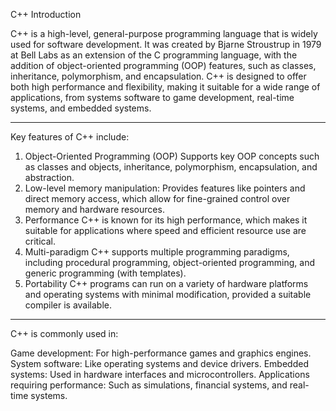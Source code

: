 C++ Introduction

C++ is a high-level, general-purpose programming language that is widely used for software development. 
It was created by Bjarne Stroustrup in 1979 at Bell Labs as an extension of the C programming language, with the addition of object-oriented programming (OOP) features, such as classes, inheritance, polymorphism, and encapsulation. 
C++ is designed to offer both high performance and flexibility, making it suitable for a wide range of applications, from systems software to game development, real-time systems, and embedded systems.
__________________________________________________________________________________________________________

Key features of C++ include:

1. Object-Oriented Programming (OOP)
   Supports key OOP concepts such as classes and objects, inheritance, polymorphism, encapsulation, and abstraction.
2. Low-level memory manipulation:
   Provides features like pointers and direct memory access, which allow for fine-grained control over memory and hardware resources.
3. Performance
   C++ is known for its high performance, which makes it suitable for applications where speed and efficient resource use are critical.
4. Multi-paradigm
   C++ supports multiple programming paradigms, including procedural programming, object-oriented programming, and generic programming (with templates).
5. Portability
   C++ programs can run on a variety of hardware platforms and operating systems with minimal modification, provided a suitable compiler is available.
__________________________________________________________________________________________________________

C++ is commonly used in:

Game development: For high-performance games and graphics engines.
System software: Like operating systems and device drivers.
Embedded systems: Used in hardware interfaces and microcontrollers.
Applications requiring performance: Such as simulations, financial systems, and real-time systems. 

